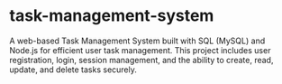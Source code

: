 # task-management-system
A web-based Task Management System built with SQL (MySQL) and Node.js for efficient user task management. This project includes user registration, login, session management, and the ability to create, read, update, and delete tasks securely.

